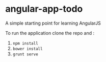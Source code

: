 angular-app-todo
================

A simple starting point for learning AngularJS

To run the application clone the repo and :

1. ```npm install```
2. ```bower install```
3. ```grunt serve```
